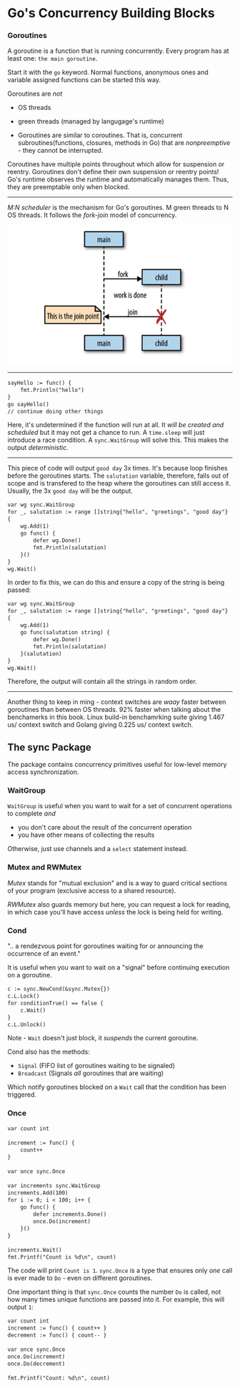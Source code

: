 # Go's Concurrency Building Blocks #

### Goroutines ###

A goroutine is a function that is running concurrently. Every program has at least one: `the main goroutine`.

Start it with the `go` keyword. Normal functions, anonymous ones and variable assigned functions can be started this way.

Goroutines are *not* 
- OS threads 
- green threads (managed by langugage's runtime)

- Goroutines are similar to coroutines. That is, concurrent subroutines(functions, closures, methods in Go) that are *nonpreemptive* - they cannot be interrupted. 

Coroutines have multiple points throughout which allow for suspension or reentry. Goroutines don't define their own suspension or reentry points! Go's runtime observes the runtime and automatically manages them. Thus, they are preemptable only when blocked.

---

*M:N scheduler* is the mechanism for Go's goroutines. M green threads to N OS threads. It follows the *fork-join* model of concurrency.

![fork-join model](fork-join.png)

---

```
sayHello := func() {
    fmt.Println("hello")
}
go sayHello()
// continue doing other things
```

Here, it's undetermined if the function will run at all. It *will be created and scheduled* but it may not get a chance to run. A `time.sleep` will just introduce a race condition. A `sync.WaitGroup` will solve this. This makes the output *deterministic*.

---

This piece of code will output `good day` 3x times.
It's because loop finishes before the goroutines starts. The `salutation` variable, therefore, falls out of scope and is transfered to the heap where the goroutines can still access it. Usually, the 3x `good day` will be the output.

```
var wg sync.WaitGroup
for _, salutation := range []string{"hello", "greetings", "good day"} {
    wg.Add(1)
    go func() {
        defer wg.Done()
        fmt.Println(salutation)
    }()
}
wg.Wait()
```
In order to fix this, we can do this and ensure a copy of the string is being passed:

```
var wg sync.WaitGroup
for _, salutation := range []string{"hello", "greetings", "good day"} {
    wg.Add(1)
    go func(salutation string) {
        defer wg.Done()
        fmt.Println(salutation)
    }(salutation)
}
wg.Wait()
```
Therefore, the output will contain all the strings in random order.

---

Another thing to keep in ming - context switches are *waay* faster between goroutines than between OS threads. 92% faster when talking about the benchamerks in this book. Linux build-in benchamrking suite giving 1.467 us/ context switch and Golang giving 0.225 us/ context switch.

## The sync Package ##

The package contains concurrency primitives useful for low-level memory access synchronization.

### WaitGroup ###

`WaitGroup` is useful when you want to wait for a set of concurrent operations to complete *and*
- you don't care about the result of the concurrent operation
- you have other means of collecting the results

Otherwise, just use channels and a `select` statement instead.

### Mutex and RWMutex ###

*Mutex* stands for "mutual exclusion" and is a way to guard critical sections of your program (exclusive access to a shared resource).

*RWMutex* also guards memory but here, you can request a lock for reading, in which case you'll have access *unless* the lock is being held for writing.

### Cond ###

".. a rendezvous point for goroutines waiting for or announcing the occurrence of an event."

It is useful when you want to wait on a "signal" before continuing execution on a goroutine.

```
c := sync.NewCond(&sync.Mutex{})
c.L.Lock()
for conditionTrue() == false {
    c.Wait()
}
c.L.Unlock()
```
Note - `Wait` doesn't just block, it *suspends* the current goroutine.

Cond also has the methods:
- `Signal` (FIFO list of goroutines waiting to be signaled)
- `Broadcast` (Signals *all* goroutines that are waiting) 

Which notify goroutines blocked on a `Wait` call that the condition has been triggered.

### Once ###

```
var count int

increment := func() {
    count++
}

var once sync.Once

var increments sync.WaitGroup
increments.Add(100)
for i := 0; i < 100; i++ {
    go func() {
        defer increments.Done()
        once.Do(increment)
    }()
}

increments.Wait()
fmt.Printf("Count is %d\n", count)
```

The code will print `Count is 1`. `sync.Once` is a type that ensures only *one* call is ever made to `Do` - even on different goroutines.

One important thing is that `sync.Once` counts the number `Do` is called, not how many times unique functions are passed into it. For example, this will output `1`:

```
var count int
increment := func() { count++ }
decrement := func() { count-- }

var once sync.Once
once.Do(increment)
once.Do(decrement)

fmt.Printf("Count: %d\n", count)
```
